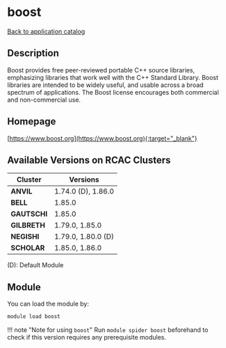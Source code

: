 # boost

[Back to application catalog](../app_catalog.md)

## Description

Boost provides free peer-reviewed portable C++ source libraries, emphasizing libraries that work well with the C++ Standard Library.  Boost libraries are intended to be widely useful, and usable across a broad spectrum of applications. The Boost license encourages both commercial and non-commercial use.

## Homepage

[https://www.boost.org](https://www.boost.org){:target="_blank"}

## Available Versions on RCAC Clusters

|Cluster|Versions|
|---|---|
**ANVIL**|1.74.0 (D), 1.86.0
**BELL**|1.85.0
**GAUTSCHI**|1.85.0
**GILBRETH**|1.79.0, 1.85.0
**NEGISHI**|1.79.0, 1.80.0 (D)
**SCHOLAR**|1.85.0, 1.86.0

(D): Default Module

## Module

You can load the module by:

```bash
module load boost
```

!!! note "Note for using `boost`"
    Run `module spider boost` beforehand to check if this version requires any prerequisite modules.
